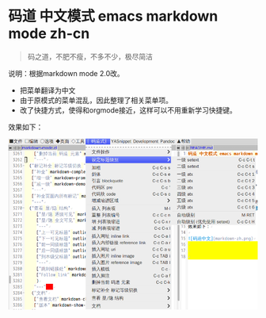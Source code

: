 码道 中文模式 emacs markdown mode zh-cn
========================

> 码之道，不肥不瘦，不多不少，极尽简洁

说明：根据markdown mode 2.0改。

+ 把菜单翻译为中文
+ 由于原模式的菜单混乱，因此整理了相关菜单项。
+ 改了快捷方式，使得和orgmode接近，这样可以不用重新学习快捷键。


效果如下：

![码道中文](markdown-zh.png)



